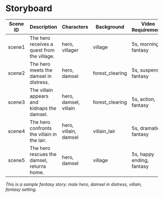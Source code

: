 # Storyboard

| Scene ID | Description                                 | Characters         | Background         | Video Requirements         |
|----------|---------------------------------------------|--------------------|--------------------|---------------------------|
| scene1   | The hero receives a quest from the village. | hero, villager     | village            | 5s, morning, fantasy      |
| scene2   | The hero meets the damsel in distress.      | hero, damsel       | forest_clearing    | 5s, suspense, fantasy     |
| scene3   | The villain appears and kidnaps the damsel. | hero, damsel, villain | forest_clearing | 5s, action, fantasy       |
| scene4   | The hero confronts the villain in the lair. | hero, villain, damsel | villain_lair     | 5s, dramatic, fantasy     |
| scene5   | The hero rescues the damsel, returns home.  | hero, damsel       | village            | 5s, happy ending, fantasy |

_This is a sample fantasy story: male hero, damsel in distress, villain, fantasy setting._

